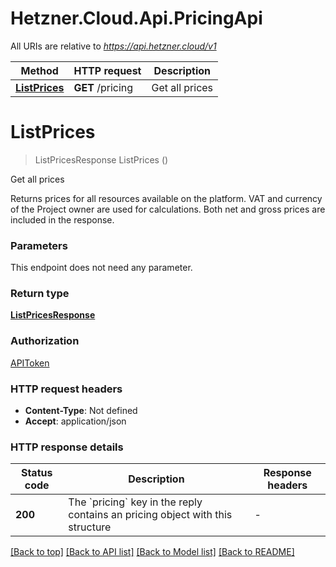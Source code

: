 # Hetzner.Cloud.Api.PricingApi

All URIs are relative to *https://api.hetzner.cloud/v1*

| Method | HTTP request | Description |
|--------|--------------|-------------|
| [**ListPrices**](PricingApi.md#listprices) | **GET** /pricing | Get all prices |

<a id="listprices"></a>
# **ListPrices**
> ListPricesResponse ListPrices ()

Get all prices

Returns prices for all resources available on the platform. VAT and currency of the Project owner are used for calculations.  Both net and gross prices are included in the response. 


### Parameters
This endpoint does not need any parameter.
### Return type

[**ListPricesResponse**](ListPricesResponse.md)

### Authorization

[APIToken](../README.md#APIToken)

### HTTP request headers

 - **Content-Type**: Not defined
 - **Accept**: application/json


### HTTP response details
| Status code | Description | Response headers |
|-------------|-------------|------------------|
| **200** | The &#x60;pricing&#x60; key in the reply contains an pricing object with this structure |  -  |

[[Back to top]](#) [[Back to API list]](../../README.md#documentation-for-api-endpoints) [[Back to Model list]](../../README.md#documentation-for-models) [[Back to README]](../../README.md)

